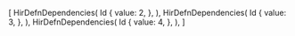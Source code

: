 [
    HirDefnDependencies(
        Id {
            value: 2,
        },
    ),
    HirDefnDependencies(
        Id {
            value: 3,
        },
    ),
    HirDefnDependencies(
        Id {
            value: 4,
        },
    ),
]